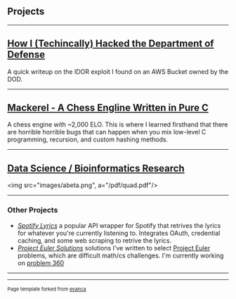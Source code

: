 ## Projects

---

## [How I (Techincally) Hacked the Department of Defense](/content/dod.md)

A quick writeup on the IDOR exploit I found on an AWS Bucket owned by the DOD.

---
## [Mackerel - A Chess Engline Written in Pure C](https://github.com/Turreted/Mackerel)

A chess engine with ~2,000 ELO. This is where I learned firsthand that there are horrible horrible bugs that can happen when you mix low-level C programming, recursion, and custom hashing methods.

---
## [Data Science / Bioinformatics Research](/pdf/quad.pdf)
<img src="images/abeta.png", a="/pdf/quad.pdf"/>

---

### Other Projects
- *[Spotify Lyrics](https://github.com/Turreted/Spotify-Lyrics.git)* a popular API wrapper for Spotify that retrives the lyrics for whatever you're currently listening to. Integrates OAuth, credential caching, and some web scraping to retrive the lyrics. 
- *[Project Euler Solutions](https://github.com/Turreted/Project-Euler)* solutions I've written to select [Project Euler](https://projecteuler.net/) problems, which are difficult math/cs challenges. I'm currently working on [problem 360](https://projecteuler.net/problem=360)
---


---
<p style="font-size:11px">Page template forked from <a href="https://github.com/evanca/quick-portfolio">evanca</a></p>
<!-- Remove above link if you don't want to attibute -->
